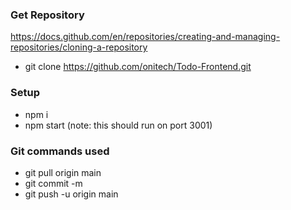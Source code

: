 ### Get Repository
https://docs.github.com/en/repositories/creating-and-managing-repositories/cloning-a-repository
- git clone https://github.com/onitech/Todo-Frontend.git

### Setup
- npm i
- npm start (note: this should run on port 3001)

### Git commands used 
- git pull origin main
- git commit -m 
- git push -u origin main
